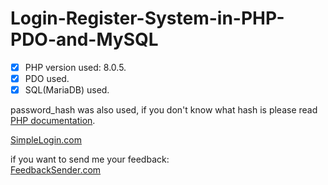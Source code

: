 # Login-Register-System-in-PHP-PDO-and-MySQL

- [x] PHP version used: 8.0.5.<br/>
- [x] PDO used.<br/>
- [x] SQL(MariaDB) used.<br/>

password_hash was also used, if you don't know what hash is please read [PHP documentation](https://www.php.net/manual/en/function.password-hash.php).

[SimpleLogin.com](http://isaquesilva.infinityfreeapp.com/Simple-Login-Register-System-in-PHP-and-MySQL/login.php)

if you want to send me your feedback:<br />
[FeedbackSender.com](http://isaquesilva.infinityfreeapp.com/Feedback-Sender-PHPMailer/)
